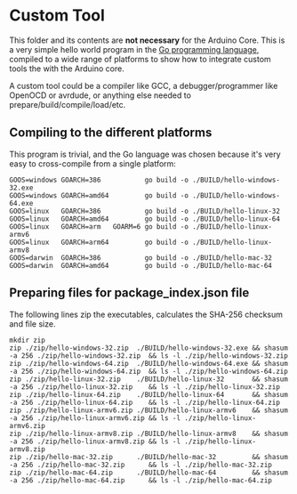 # Custom Tool

This folder and its contents are **not necessary** for the Arduino Core.
This is a very simple hello world program in the
[Go programming language](https://golang.org/), compiled to a wide range
of platforms to show how to integrate custom tools the with the Arduino core.

A custom tool could be a compiler like GCC, a debugger/programmer like OpenOCD
or avrdude, or anything else needed to prepare/build/compile/load/etc.

## Compiling to the different platforms

This program is trivial, and the Go language was chosen because it's very easy
to cross-compile from a single platform:

```
GOOS=windows GOARCH=386           go build -o ./BUILD/hello-windows-32.exe
GOOS=windows GOARCH=amd64         go build -o ./BUILD/hello-windows-64.exe
GOOS=linux   GOARCH=386           go build -o ./BUILD/hello-linux-32
GOOS=linux   GOARCH=amd64         go build -o ./BUILD/hello-linux-64
GOOS=linux   GOARCH=arm   GOARM=6 go build -o ./BUILD/hello-linux-armv6
GOOS=linux   GOARCH=arm64         go build -o ./BUILD/hello-linux-armv8
GOOS=darwin  GOARCH=386           go build -o ./BUILD/hello-mac-32
GOOS=darwin  GOARCH=amd64         go build -o ./BUILD/hello-mac-64
```

## Preparing files for package_index.json file

The following lines zip the executables, calculates the SHA-256 checksum and
file size.

```
mkdir zip
zip ./zip/hello-windows-32.zip  ./BUILD/hello-windows-32.exe && shasum -a 256 ./zip/hello-windows-32.zip  && ls -l ./zip/hello-windows-32.zip
zip ./zip/hello-windows-64.zip  ./BUILD/hello-windows-64.exe && shasum -a 256 ./zip/hello-windows-64.zip  && ls -l ./zip/hello-windows-64.zip
zip ./zip/hello-linux-32.zip    ./BUILD/hello-linux-32       && shasum -a 256 ./zip/hello-linux-32.zip    && ls -l ./zip/hello-linux-32.zip
zip ./zip/hello-linux-64.zip    ./BUILD/hello-linux-64       && shasum -a 256 ./zip/hello-linux-64.zip    && ls -l ./zip/hello-linux-64.zip
zip ./zip/hello-linux-armv6.zip ./BUILD/hello-linux-armv6    && shasum -a 256 ./zip/hello-linux-armv6.zip && ls -l ./zip/hello-linux-armv6.zip
zip ./zip/hello-linux-armv8.zip ./BUILD/hello-linux-armv8    && shasum -a 256 ./zip/hello-linux-armv8.zip && ls -l ./zip/hello-linux-armv8.zip
zip ./zip/hello-mac-32.zip      ./BUILD/hello-mac-32         && shasum -a 256 ./zip/hello-mac-32.zip      && ls -l ./zip/hello-mac-32.zip
zip ./zip/hello-mac-64.zip      ./BUILD/hello-mac-64         && shasum -a 256 ./zip/hello-mac-64.zip      && ls -l ./zip/hello-mac-64.zip
```
